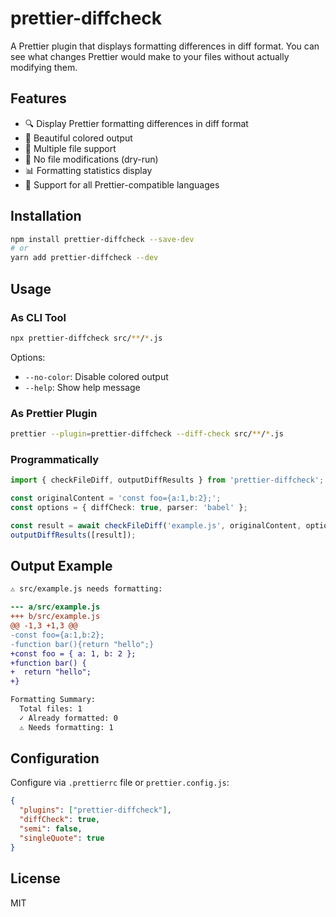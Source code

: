 # prettier-diffcheck

A Prettier plugin that displays formatting differences in diff format. You can see what changes Prettier would make to your files without actually modifying them.

## Features

- 🔍 Display Prettier formatting differences in diff format
- 🎨 Beautiful colored output
- 📁 Multiple file support
- 🚫 No file modifications (dry-run)
- 📊 Formatting statistics display
- 🔧 Support for all Prettier-compatible languages

## Installation

```bash
npm install prettier-diffcheck --save-dev
# or
yarn add prettier-diffcheck --dev
```

## Usage

### As CLI Tool

```bash
npx prettier-diffcheck src/**/*.js
```

Options:
- `--no-color`: Disable colored output
- `--help`: Show help message

### As Prettier Plugin

```bash
prettier --plugin=prettier-diffcheck --diff-check src/**/*.js
```

### Programmatically

```typescript
import { checkFileDiff, outputDiffResults } from 'prettier-diffcheck';

const originalContent = 'const foo={a:1,b:2};';
const options = { diffCheck: true, parser: 'babel' };

const result = await checkFileDiff('example.js', originalContent, options);
outputDiffResults([result]);
```

## Output Example

```diff
⚠ src/example.js needs formatting:

--- a/src/example.js
+++ b/src/example.js
@@ -1,3 +1,3 @@
-const foo={a:1,b:2};
-function bar(){return "hello";}
+const foo = { a: 1, b: 2 };
+function bar() {
+  return "hello";
+}

Formatting Summary:
  Total files: 1
  ✓ Already formatted: 0
  ⚠ Needs formatting: 1
```

## Configuration

Configure via `.prettierrc` file or `prettier.config.js`:

```json
{
  "plugins": ["prettier-diffcheck"],
  "diffCheck": true,
  "semi": false,
  "singleQuote": true
}
```

## License

MIT
